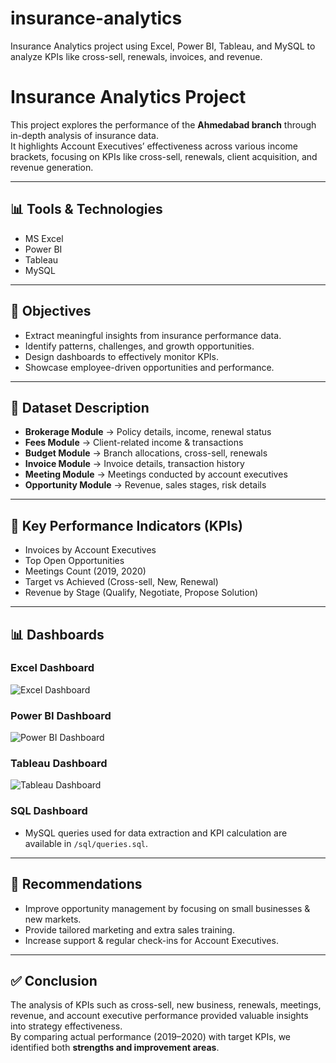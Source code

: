 # insurance-analytics
Insurance Analytics project using Excel, Power BI, Tableau, and MySQL to analyze KPIs like cross-sell, renewals, invoices, and revenue.
# Insurance Analytics Project

This project explores the performance of the **Ahmedabad branch** through in-depth analysis of insurance data.  
It highlights Account Executives’ effectiveness across various income brackets, focusing on KPIs like cross-sell, renewals, client acquisition, and revenue generation.

---

## 📊 Tools & Technologies
- MS Excel
- Power BI
- Tableau
- MySQL

---

## 📌 Objectives
- Extract meaningful insights from insurance performance data.
- Identify patterns, challenges, and growth opportunities.
- Design dashboards to effectively monitor KPIs.
- Showcase employee-driven opportunities and performance.

---

## 📂 Dataset Description
- **Brokerage Module** → Policy details, income, renewal status  
- **Fees Module** → Client-related income & transactions  
- **Budget Module** → Branch allocations, cross-sell, renewals  
- **Invoice Module** → Invoice details, transaction history  
- **Meeting Module** → Meetings conducted by account executives  
- **Opportunity Module** → Revenue, sales stages, risk details  

---

## 📌 Key Performance Indicators (KPIs)
- Invoices by Account Executives  
- Top Open Opportunities  
- Meetings Count (2019, 2020)  
- Target vs Achieved (Cross-sell, New, Renewal)  
- Revenue by Stage (Qualify, Negotiate, Propose Solution)  

---

## 📊 Dashboards
### Excel Dashboard
![Excel Dashboard](dashboards/excel_dashboard.png)

### Power BI Dashboard
![Power BI Dashboard](dashboards/powerbi_dashboard.png)

### Tableau Dashboard
![Tableau Dashboard](dashboards/tableau_dashboard.png)

### SQL Dashboard
- MySQL queries used for data extraction and KPI calculation are available in `/sql/queries.sql`.

---

## 📌 Recommendations
- Improve opportunity management by focusing on small businesses & new markets.  
- Provide tailored marketing and extra sales training.  
- Increase support & regular check-ins for Account Executives.  

---

## ✅ Conclusion
The analysis of KPIs such as cross-sell, new business, renewals, meetings, revenue, and account executive performance provided valuable insights into strategy effectiveness.  
By comparing actual performance (2019–2020) with target KPIs, we identified both **strengths and improvement areas**.

